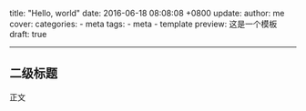 title: "Hello, world"
date: 2016-06-18 08:08:08 +0800
update:
author: me
cover: 
categories:
    - meta
tags:
    - meta
    - template
preview: 这是一个模板
draft: true

---

## 二级标题

正文

